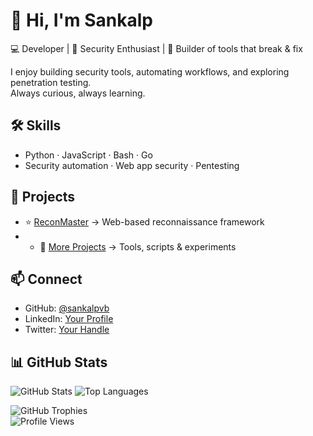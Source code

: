 # 👋 Hi, I'm Sankalp  

💻 Developer | 🔐 Security Enthusiast | 🚀 Builder of tools that break & fix  

I enjoy building security tools, automating workflows, and exploring penetration testing.  
Always curious, always learning.  
## 🛠️ Skills  
- Python · JavaScript · Bash · Go  
- Security automation · Web app security · Pentesting  
## 🚀 Projects  
- ⭐ [ReconMaster](https://github.com/sankalpvb/ReconMaster) → Web-based reconnaissance framework
- - 📂 [More Projects](https://github.com/sankalpvb?tab=repositories) → Tools, scripts & experiments  
## 📫 Connect  
- GitHub: [@sankalpvb](https://github.com/sankalpvb)  
- LinkedIn: [Your Profile](https://www.linkedin.com/in/your-profile/)  
- Twitter: [Your Handle](https://twitter.com/your-handle)  

## 📊 GitHub Stats  

![GitHub Stats](https://github-readme-stats.vercel.app/api?username=sankalpvb&show_icons=true&theme=radical)  ![Top Languages](https://github-readme-stats.vercel.app/api/top-langs/?username=sankalpvb&layout=compact&theme=radical)  

![GitHub Trophies](https://github-profile-trophy.vercel.app/?username=sankalpvb&theme=radical&margin-w=10&margin-h=10)  
![Profile Views](https://komarev.com/ghpvc/?username=sankalpvb&color=blueviolet&style=flat-square)  
